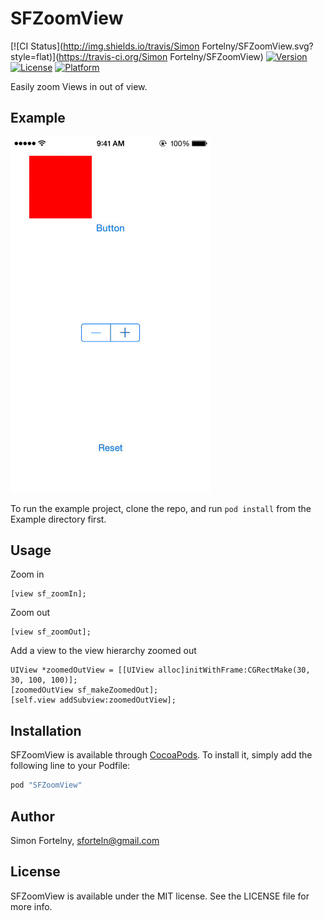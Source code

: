 # SFZoomView

[![CI Status](http://img.shields.io/travis/Simon Fortelny/SFZoomView.svg?style=flat)](https://travis-ci.org/Simon Fortelny/SFZoomView)
[![Version](https://img.shields.io/cocoapods/v/SFZoomView.svg?style=flat)](http://cocoapods.org/pods/SFZoomView)
[![License](https://img.shields.io/cocoapods/l/SFZoomView.svg?style=flat)](http://cocoapods.org/pods/SFZoomView)
[![Platform](https://img.shields.io/cocoapods/p/SFZoomView.svg?style=flat)](http://cocoapods.org/pods/SFZoomView)

Easily zoom Views in out of view.

## Example
<img src="SFZoomViewDemo.gif" alt="Demo GIF" width="320px" />

To run the example project, clone the repo, and run `pod install` from the Example directory first.

## Usage

Zoom in
```
[view sf_zoomIn];
```

Zoom out
```
[view sf_zoomOut];
```

Add a view to the view hierarchy zoomed out
```
UIView *zoomedOutView = [[UIView alloc]initWithFrame:CGRectMake(30, 30, 100, 100)];
[zoomedOutView sf_makeZoomedOut];
[self.view addSubview:zoomedOutView];
```

## Installation

SFZoomView is available through [CocoaPods](http://cocoapods.org). To install
it, simply add the following line to your Podfile:

```ruby
pod "SFZoomView"
```

## Author

Simon Fortelny, sforteln@gmail.com

## License

SFZoomView is available under the MIT license. See the LICENSE file for more info.
